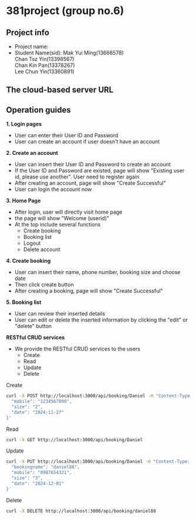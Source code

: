 # 381project (group no.6)

## Project info
- Project name:
- Student Name(sid): Mak Yui Ming(13666578)<br/>
                     Chan Tsz Yin(13398567)<br/>
                     Chan Kin Pan(13378267)<br/>
                     Lee Chun Yin(13360891)<br/>

## The cloud-based server URL

## Operation guides

**1. Login pages**
- User can enter their User ID and Password
- User can create an account if user doesn't have an account

**2. Create an account**
- User can insert their User ID and Password to create an account
- If the User ID and Password are existed, page will show "Existing user id, please use another".
User need to register again
- After creating an account, page will show "Create Successful"
- User can login the account now

**3. Home Page**
- After login, user will directly visit home page<br/>
- the page will show "Welcome (userid)"
- At the top include several functions
  - Create booking
  - Booking list
  - Logout
  - Delete account
 
**4. Create booking**
- User can insert their name, phone number, booking size and choose date
- Then click create button
- After creating a booking, page will show "Create Successful"

**5. Booking list**
- User can review their inserted details
- User can edit or delete the inserted information by clicking the "edit" or "delete" button

**RESTful CRUD services**
- We provide the RESTful CRUD services to the users
  - Create
  - Read
  - Update
  - Delete

Create 
```bash
curl -X POST http://localhost:3000/api/booking/Daniel -H "Content-Type: application/json" -d '{
  "mobile": "1234567890",
  "size": "2",
  "date": "2024-11-27"
}'
```
Read
```bash
curl -X GET http://localhost:3000/api/booking/Daniel
```
Update
```bash
curl -X PUT http://localhost:3000/api/booking/Daniel -H "Content-Type: application/json" -d '{
  "bookingname": "daniel88",
  "mobile": "0987654321",
  "size": "3",
  "date": "2024-12-01"
}'
```
Delete
```bash
curl -X DELETE http://localhost:3000/api/booking/daniel88
```






